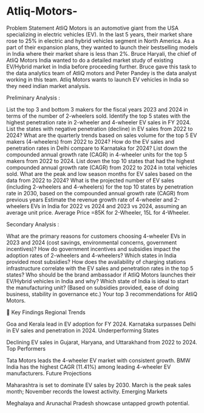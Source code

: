 # Atliq-Motors-
Problem Statement
AtliQ Motors is an automotive giant from the USA specializing in electric vehicles (EV). In the last 5 years, their market share rose to 25% in electric and hybrid vehicles segment in North America. As a part of their expansion plans, they wanted to launch their bestselling models in India where their market share is less than 2%. Bruce Haryali, the chief of AtliQ Motors India wanted to do a detailed market study of existing EV/Hybrid market in India before proceeding further. Bruce gave this task to the data analytics team of AtliQ motors and Peter Pandey is the data analyst working in this team.
Atliq Motors wants to launch EV vehicles  in India  so they need indian market analysis.


Preliminary Analysis :

List the top 3 and bottom 3 makers for the fiscal years 2023 and 2024 in terms of the number of 2-wheelers sold.
Identify the top 5 states with the highest penetration rate in 2-wheeler and 4-wheeler EV sales in FY 2024.
List the states with negative penetration (decline) in EV sales from 2022 to 2024?
What are the quarterly trends based on sales volume for the top 5 EV makers (4-wheelers) from 2022 to 2024?
How do the EV sales and penetration rates in Delhi compare to Karnataka for 2024?
List down the compounded annual growth rate (CAGR) in 4-wheeler units for the top 5 makers from 2022 to 2024.
List down the top 10 states that had the highest compounded annual growth rate (CAGR) from 2022 to 2024 in total vehicles sold.
What are the peak and low season months for EV sales based on the data from 2022 to 2024?
What is the projected number of EV sales (including 2-wheelers and 4-wheelers) for the top 10 states by penetration rate in 2030, based on the compounded annual growth rate (CAGR) from previous years
Estimate the revenue growth rate of 4-wheeler and 2-wheelers EVs in India for 2022 vs 2024 and 2023 vs 2024, assuming an average unit price. Average Price =85K for 2-Wheeler, 15L for 4-Wheeler.

Secondary Analysis :

What are the primary reasons for customers choosing 4-wheeler EVs in 2023 and 2024 (cost savings, environmental concerns, government incentives)?
How do government incentives and subsidies impact the adoption rates of 2-wheelers and 4-wheelers? Which states in India provided most subsidies?
How does the availability of charging stations infrastructure correlate with the EV sales and penetration rates in the top 5 states?
Who should be the brand ambassador if AtliQ Motors launches their EV/Hybrid vehicles in India and why?
Which state of India is ideal to start the manufacturing unit? (Based on subsidies provided, ease of doing business, stability in governance etc.)
Your top 3 recommendations for AtliQ Motors.

🌟 Key Findings
Regional Trends

Goa and Kerala lead in EV adoption for FY 2024.
Karnataka surpasses Delhi in EV sales and penetration in 2024.
Underperforming States

Declining EV sales in Gujarat, Haryana, and Uttarakhand from 2022 to 2024.
Top Performers

Tata Motors leads the 4-wheeler EV market with consistent growth.
BMW India has the highest CAGR (11.41%) among leading 4-wheeler EV manufacturers.
Future Projections

Maharashtra is set to dominate EV sales by 2030.
March is the peak sales month; November records the lowest activity.
Emerging Markets

Meghalaya and Arunachal Pradesh showcase untapped growth potential.
